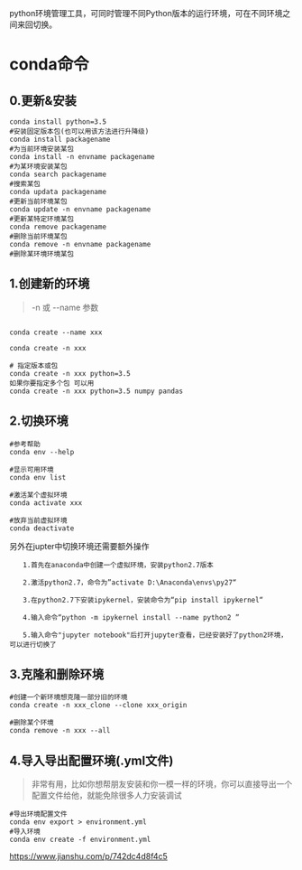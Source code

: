 python环境管理工具，可同时管理不同Python版本的运行环境，可在不同环境之间来回切换。



# conda命令

## 0.更新&安装


```
conda install python=3.5 
#安装固定版本包(也可以用该方法进行升降级)
conda install packagename 
#为当前环境安装某包
conda install -n envname packagename 
#为某环境安装某包
conda search packagename 
#搜索某包
conda updata packagename 
#更新当前环境某包
conda update -n envname packagename 
#更新某特定环境某包
conda remove packagename 
#删除当前环境某包
conda remove -n envname packagename 
#删除某环境环境某包
```



## 1.创建新的环境
>-n 或 --name 参数


```

conda create --name xxx  
  
conda create -n xxx

# 指定版本或包
conda create -n xxx python=3.5
如果你要指定多个包 可以用
conda create -n xxx python=3.5 numpy pandas

```

## 2.切换环境


```
#参考帮助
conda env --help

#显示可用环境
conda env list

#激活某个虚拟环境
conda activate xxx

#放弃当前虚拟环境
conda deactivate
```

另外在jupter中切换环境还需要额外操作


```
　　1.首先在anaconda中创建一个虚拟环境，安装python2.7版本

　　2.激活python2.7，命令为”activate D:\Anaconda\envs\py27“

　　3.在python2.7下安装ipykernel，安装命令为“pip install ipykernel“

　　4.输入命令“python -m ipykernel install --name python2 ”

　　5.输入命令"jupyter notebook"后打开jupyter查看，已经安装好了python2环境，可以进行切换了
```


## 3.克隆和删除环境


```
#创建一个新环境想克隆一部分旧的环境
conda create -n xxx_clone --clone xxx_origin

#删除某个环境
conda remove -n xxx --all
```


## 4.导入导出配置环境(.yml文件)
>非常有用，比如你想帮朋友安装和你一模一样的环境，你可以直接导出一个配置文件给他，就能免除很多人力安装调试

```
#导出环境配置文件
conda env export > environment.yml
#导入环境
conda env create -f environment.yml
```

https://www.jianshu.com/p/742dc4d8f4c5
